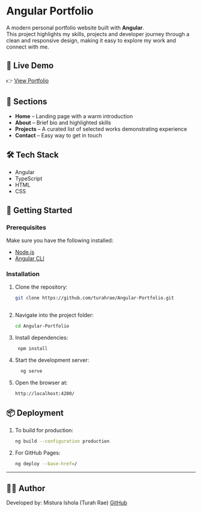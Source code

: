 # Angular Portfolio

A modern personal portfolio website built with **Angular**.  
This project highlights my skills, projects and developer journey through a clean
and responsive design, making it easy to explore my work and connect with me.

## 🔗 Live Demo
👉 [View Portfolio](https://turahrae.github.io/Angular-Portfolio/)

## 📂 Sections
- **Home** – Landing page with a warm introduction  
- **About** – Brief bio and highlighted skills  
- **Projects** – A curated list of selected works demonstrating experience
- **Contact** – Easy way to get in touch  

## 🛠 Tech Stack
- Angular  
- TypeScript
- HTML
- CSS

## 🚀 Getting Started

### Prerequisites
Make sure you have the following installed:
- [Node.js](https://nodejs.org/)  
- [Angular CLI](https://angular.io/cli)  

### Installation
1. Clone the repository:
   ```bash
   git clone https://github.com/turahrae/Angular-Portfolio.git
     
2. Navigate into the project folder:
   ```bash
   cd Angular-Portfolio
   
3. Install dependencies:
   ```bash
    npm install
   
4. Start the development server:
   ```bash
     ng serve

5.  Open the browser at:
    ```bash
    http://localhost:4200/
    

## 📦 Deployment
 1.   To build for production:
      ```bash
      ng build --configuration production

 2.   For GitHub Pages:
      ```bash
      ng deploy --base-href=/

----

  ## 👩‍💻 Author
  
   Developed by:
   Mistura Ishola (Turah Rae)
   [GitHub](https://github.com/TurahRae)

  
